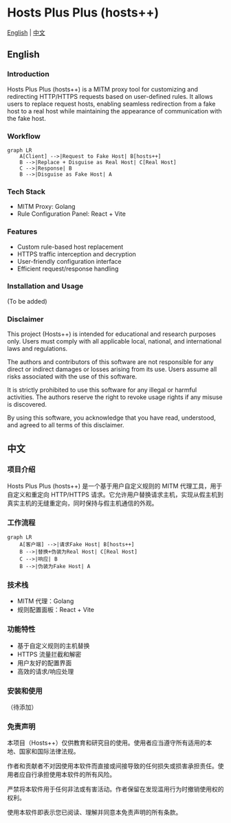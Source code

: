 # Hosts Plus Plus (hosts++)

[English](#english) | [中文](#中文)

## English

### Introduction

Hosts Plus Plus (hosts++) is a MITM proxy tool for customizing and redirecting HTTP/HTTPS requests based on user-defined rules. It allows users to replace request hosts, enabling seamless redirection from a fake host to a real host while maintaining the appearance of communication with the fake host.

### Workflow

```mermaid
graph LR
    A[Client] -->|Request to Fake Host| B[hosts++]
    B -->|Replace + Disguise as Real Host| C[Real Host]
    C -->|Response| B
    B -->|Disguise as Fake Host| A
```

### Tech Stack

- MITM Proxy: Golang
- Rule Configuration Panel: React + Vite

### Features

- Custom rule-based host replacement
- HTTPS traffic interception and decryption
- User-friendly configuration interface
- Efficient request/response handling

### Installation and Usage

(To be added)

### Disclaimer

This project (Hosts++) is intended for educational and research purposes only. Users must comply with all applicable local, national, and international laws and regulations.

The authors and contributors of this software are not responsible for any direct or indirect damages or losses arising from its use. Users assume all risks associated with the use of this software.

It is strictly prohibited to use this software for any illegal or harmful activities. The authors reserve the right to revoke usage rights if any misuse is discovered.

By using this software, you acknowledge that you have read, understood, and agreed to all terms of this disclaimer.

## 中文

### 项目介绍

Hosts Plus Plus (hosts++) 是一个基于用户自定义规则的 MITM 代理工具，用于自定义和重定向 HTTP/HTTPS 请求。它允许用户替换请求主机，实现从假主机到真实主机的无缝重定向，同时保持与假主机通信的外观。

### 工作流程

```mermaid
graph LR
    A[客户端] -->|请求Fake Host| B[hosts++]
    B -->|替换+伪装为Real Host| C[Real Host]
    C -->|响应| B
    B -->|伪装为Fake Host| A
```

### 技术栈

- MITM 代理：Golang
- 规则配置面板：React + Vite

### 功能特性

- 基于自定义规则的主机替换
- HTTPS 流量拦截和解密
- 用户友好的配置界面
- 高效的请求/响应处理

### 安装和使用

（待添加）

### 免责声明

本项目（Hosts++）仅供教育和研究目的使用。使用者应当遵守所有适用的本地、国家和国际法律法规。

作者和贡献者不对因使用本软件而直接或间接导致的任何损失或损害承担责任。使用者应自行承担使用本软件的所有风险。

严禁将本软件用于任何非法或有害活动。作者保留在发现滥用行为时撤销使用权的权利。

使用本软件即表示您已阅读、理解并同意本免责声明的所有条款。